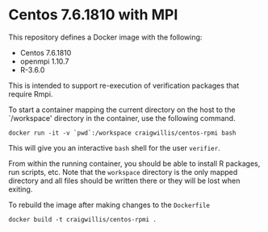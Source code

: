 # Centos 7.6.1810 with MPI

This repository defines a Docker image with the following:

* Centos 7.6.1810
* openmpi 1.10.7
* R-3.6.0

This is intended to support re-execution of verification packages
that require Rmpi.

To start a container mapping the current directory on the host to the 
`/workspace' directory in the container, use the following command.

```
docker run -it -v `pwd`:/workspace craigwillis/centos-rpmi bash
```

This will give you an interactive `bash` shell for the user `verifier`.

From within the running container, you should be able to install R
packages, run scripts, etc.  Note that the `workspace` directory is the 
only mapped directory and all files should be written there or they
will be lost when exiting.

To rebuild the image after making changes to the `Dockerfile`
```
docker build -t craigwillis/centos-rpmi .
```
